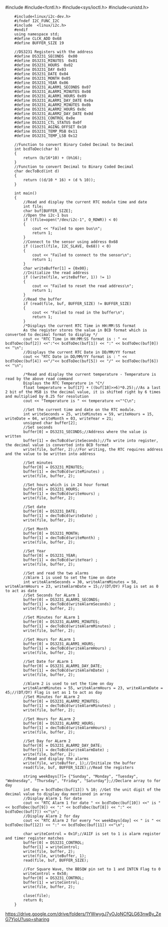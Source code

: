#include<iostream>
        #include<fcntl.h>
        #include<sys/ioctl.h>
        #include<unistd.h>

        #include<linux/i2c-dev.h>
        #ifndef I2C_FUNC_I2C
        #include  <linux/i2c.h> 
        #endif
        using namespace std;
        #define CLCK_ADD 0x68
        #define BUFFER_SIZE 19

        //DS3231 Registers with the address
        #define DS3231_SECONDS  0x00
        #define DS3231_MINUTES  0x01
        #define DS3231_HOURS  0x02
        #define DS3231_DAY 0x03
        #define DS3231_DATE 0x04
        #define DS3231_MONTH 0x05
        #define DS3231_YEAR 0x06
        #define DS3231_ALARM1_SECONDS 0x07
        #define DS3231_ALARM1_MINUTES 0x08
        #define DS3231_ALARM1_HOURS 0x09
        #define DS3231_ALARM1_DAY_DATE 0x0a
        #define DS3231_ALARM2_MINUTES 0x0b
        #define DS3231_ALARM2_HOURS 0x0c
        #define DS3231_ALARM2_DAY_DATE 0x0d
        #define DS3231_CONTROL 0x0e
        #define DS3231_CTL_STATUS 0x0f
        #define DS3231_AGING_OFFSET 0x10
        #define DS3231_TEMP_MSB 0x11
        #define DS3231_TEMP_LSB 0x12 

        //Function to convert Binary Coded Decimal to Decimal
        int bcdToDec(char b)
        {
            return (b/16*10) + (b%16);
        }
        //Function to convert Decimal to Binary Coded Decimal
        char decToBcd(int d)
        {
            return ((d/10 * 16) + (d % 10));
        }
        
        int main()
        {
            //Read and display the current RTC module time and date
            int file;
            char buf[BUFFER_SIZE];
            //Open the i2c-1 bus
            if ((file=open("/dev/i2c-1", O_RDWR)) < 0)
            {
                cout << "Failed to open bus\n";
                return 1;
            }
            //Connect to the sensor using address 0x68
            if ((ioctl(file, I2C_SLAVE, 0x68)) < 0)
            {
                cout << "Failed to connect to the sensor\n";
                return 1;
            }
            char writeBuffer[1] = {0x00};
            //Initialize the read address
            if ((write(file, writeBuffer, 1)) != 1)
            {
                cout << "Failed to reset the read address\n";
                return 1;
            }
            //Read the buffer
            if (read(file, buf, BUFFER_SIZE) != BUFFER_SIZE)
            {
                cout << "Failed to read in the buffer\n";
                return 1;
            }
            /*Displays the current RTC Time in HH:MM:SS format
            As the register stores the value in BCD format which is converted to decimal format to display */
            cout << "RTC Time in HH:MM:SS format is : " << bcdToDec(buf[2]) <<":"<< bcdToDec(buf[1]) << ":" << bcdToDec(buf[0]) << "\n";
            //Displays the current RTC Date in DD/MM/YY format
            cout << "RTC Date in DD/MM/YY format is : " << bcdToDec(buf[4]) <<"/"<< bcdToDec(buf[5]) << "/" << bcdToDec(buf[6]) << "\n";

            /*Read and display the current temperature - Temperature is read by the above read command
            Displays the RTC Temperature in °C*/
            float temperature = buf[17] + ((buf[18]>>6)*0.25);//As a last 2 bit of the MSB is the decimal value, it is shifted right by 6 times and multiplied by 0.25 for resolution
            cout << "Temperature is " << temperature <<"°C\n";

            //Set the current time and date on the RTC module.
            int writeSeconds = 25, writeMinutes = 59, writeHours = 15, writeDate = 04, writeMonth = 03, writeYear = 21;
            unsigned char buffer[2];
            //Set seconds
            buffer[0] = DS3231_SECONDS;//Address where the value is written
            buffer[1] = decToBcd(writeSeconds);//To write into register, the decimal value is converted into BCD format
            write(file, buffer, 2);//For writing, the RTC requires address and the value to be written into address

            //Set minutes
            buffer[0] = DS3231_MINUTES;
            buffer[1] = decToBcd(writeMinutes) ;
            write(file, buffer, 2);

            //Set hours which is in 24 hour format
            buffer[0] = DS3231_HOURS;
            buffer[1] = decToBcd(writeHours) ;
            write(file, buffer, 2);

            //Set date
            buffer[0] = DS3231_DATE;
            buffer[1] = decToBcd(writeDate) ;
            write(file, buffer, 2);

            //Set Month
            buffer[0] = DS3231_MONTH;
            buffer[1] = decToBcd(writeMonth) ;
            write(file, buffer, 2);

            //Set Year
            buffer[0] = DS3231_YEAR;
            buffer[1] = decToBcd(writeYear) ;
            write(file, buffer, 2);

            //Set and read the two alarms
            //Alarm 1 is used to set the time on date
            int writeAlarmSeconds = 30, writeAlarmMinutes = 58, writeAlarmHours = 23, writeAlarmDate = 15;//(DT/DY) Flag is set as 0 to act as date
            //Set Seconds for ALarm 1
            buffer[0] = DS3231_ALARM1_SECONDS;
            buffer[1] = decToBcd(writeAlarmSeconds) ;
            write(file, buffer, 2);

            //Set Minutes for ALarm 1
            buffer[0] = DS3231_ALARM1_MINUTES;
            buffer[1] = decToBcd(writeAlarmMinutes) ;
            write(file, buffer, 2);

            //Set Hours for ALarm 1
            buffer[0] = DS3231_ALARM1_HOURS;
            buffer[1] = decToBcd(writeAlarmHours) ;
            write(file, buffer, 2);

            //Set Date for ALarm 1
            buffer[0] = DS3231_ALARM1_DAY_DATE;
            buffer[1] = decToBcd(writeAlarmDate) ;
            write(file, buffer, 2);

            //Alarm 2 is used to set the time on day
            writeAlarmMinutes = 55, writeAlarmHours = 23, writeAlarmDate = 45;//(DT/DY) Flag is set as 1 to act as day
            //Set Minutes for ALarm 2
            buffer[0] = DS3231_ALARM2_MINUTES;
            buffer[1] = decToBcd(writeAlarmMinutes) ;
            write(file, buffer, 2);

            //Set Hours for ALarm 2
            buffer[0] = DS3231_ALARM2_HOURS;
            buffer[1] = decToBcd(writeAlarmHours) ;
            write(file, buffer, 2);

            //Set Day for ALarm 2
            buffer[0] = DS3231_ALARM2_DAY_DATE;
            buffer[1] = decToBcd(writeAlarmDate) ;
            write(file, buffer, 2);
            //Read and display the alarms
            write(file, writeBuffer, 1);//Initialze the buffer
            read(file, buf, BUFFER_SIZE);//Read the registers

            string weekDays[7]= {"Sunday", "Monday", "Tuesday", "Wednesday", "Thursday", "Friday", "Saturday"};//Declare array to for day
            int day = bcdToDec(buf[13]) % 10; //Get the unit digit of the decimal value to display day mentioned in array
            //Display Alarm 1 for date
            cout << "RTC Alarm 1 for date " << bcdToDec(buf[10]) <<" is "<< bcdToDec(buf[9]) << ":" << bcdToDec(buf[8]) << ":" << bcdToDec(buf[7]) <<"\n";
            //Display Alarm 2 for day
            cout << "RTC Alarm 2 for every "<< weekDays[day] << " is " << bcdToDec(buf[12]) << ":" << bcdToDec(buf[11]) <<"\n";

            char writeControl = 0x1F;//A1IF is set to 1 is alarm register and timer register matches
            buffer[0] = DS3231_CONTROL;
            buffer[1] = writeControl;
            write(file, buffer, 2);
            write(file, writeBuffer, 1);
            read(file, buf, BUFFER_SIZE);
            
            //For Square Wave, the BBSQW pin set to 1 and INTCN Flag to 0
            writeControl = 0x58;
            buffer[0] = DS3231_CONTROL;
            buffer[1] = writeControl;
            write(file, buffer, 2);

            close(file);
            return 0;
        }
https://drive.google.com/drive/folders/1YWwygJ7yOJoNCfQLG63nwBy_ZeG7YjoU?usp=sharing

